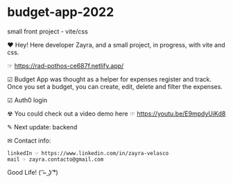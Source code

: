 # budget-app-2022
small front project - vite/css 

❤ Hey! Here developer Zayra, and a small project, in progress, with vite and css.

☞ https://rad-pothos-ce687f.netlify.app/

☑ Budget App was thought as a helper for expenses register and track. Once you set a budget, you can create, edit, delete and filter the expenses.

☑ Auth0 login

☢ You could check out a video demo here ☞ https://youtu.be/E9mpdyUiKd8

✎ Next update: backend

✉ Contact info:

    linkedIn ☞ https://www.linkedin.com/in/zayra-velasco
    mail ☞ zayra.contacto@gmail.com

Good Life! ( ͡~ ͜ʖ ͡°)
